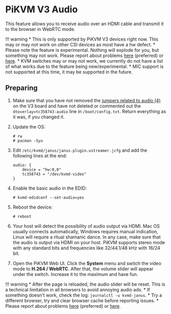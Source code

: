 # PiKVM V3 Audio

This feature allows you to receive audio over an HDMI cable and transmit it to the browser in WebRTC mode.

!!! warning
    * This is only supported by PiKVM V3 devices right now. This may or may not work on other CSI devices as most have a hw defect.
    * Please note the feature is experimental. Nothing will explode for you, but something may not work. Please report about problems [here](https://discord.gg/bpmXfz5) (preferred) or [here](https://github.com/pikvm/pikvm/issues/97).
    * KVM switches may or may not work, we currently do not have a list of what works due to the feature being new/experimental.
    * MIC support is not supported at this time, it may be supported in the future.


## Preparing

1. Make sure that you have not removed the [jumpers related to audio (4)](v3.md#atx-connection) on the V3 board and have not deleted or commented out the `dtoverlay=tc358743-audio` line in `/boot/config.txt`. Return everything as it was, if you changed it.

2. Update the OS:
   ```
   # rw
   # pacman -Syu
   ```

3. Edit `/etc/kvmd/janus/janus.plugin.ustreamer.jcfg` and add the following lines at the end:
   ```
   audio: {
       device = "hw:0,0"
       tc358743 = "/dev/kvmd-video"
   }
   ```

4. Enable the basic audio in the EDID:
   ```
   # kvmd-edidconf --set-audio=yes
   ```

5. Reboot the device:
   ```
   # reboot
   ```

6. Your host will detect the possibility of audio output via HDMI. Mac OS usually connects automatically, Windows requires manual indication, Linux will require a ritual shamanic dance. In any case, make sure that the audio is output via HDMI on your host. PiKVM supports stereo mode with any standard bits and frequencies like 32/44.1/48 kHz with 16/24 bit.

7. Open the PiKVM Web UI. Click the **System** menu and switch the video mode to **H.264 / WebRTC**. After that, the volume slider will appear under the switch. Increase it to the maximum and have fun.

!!! warning
    * After the page is reloaded, the audio slider will be reset. This is a technical limitation in all browsers to avoid annoying audio ads.
    * If something doesn't work, check the log: `journalctl -u kvmd-janus`.
    * Try a different browser, try and clear browser cache before reporting issues.
    * Please report about problems [here](https://discord.gg/bpmXfz5) (preferred) or [here](https://github.com/pikvm/pikvm/issues).
